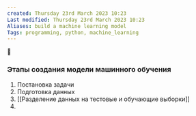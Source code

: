 ```yaml
---
created: Thursday 23rd March 2023 10:23
Last modified: Thursday 23rd March 2023 10:23
Aliases: build a machine learning model
Tags: programming, python, machine_learning
---
```



📌

### Этапы создания модели машинного обучения
1. Постановка задачи
2. Подготовка данных
3. [[Разделение данных на тестовые и обучающие выборки]] 
4. 

